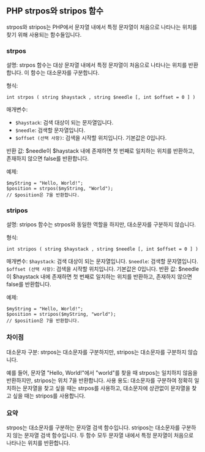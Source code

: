 ## PHP strpos와 stripos 함수
strpos와 stripos는 PHP에서 문자열 내에서 특정 문자열이 처음으로 나타나는 위치를 찾기 위해 사용되는 함수들입니다.

### strpos
설명: strpos 함수는 대상 문자열 내에서 특정 문자열이 처음으로 나타나는 위치를 반환합니다. 이 함수는 대소문자를 구분합니다.

형식:
```
int strpos ( string $haystack , string $needle [, int $offset = 0 ] )
```
매개변수:
- `$haystack`: 검색 대상이 되는 문자열입니다.
- `$needle`: 검색할 문자열입니다.
- `$offset (선택 사항)`: 검색을 시작할 위치입니다. 기본값은 0입니다.

반환 값: $needle이 $haystack 내에 존재하면 첫 번째로 일치하는 위치를 반환하고, 존재하지 않으면 false를 반환합니다.

예제:
```
$myString = "Hello, World!";
$position = strpos($myString, "World");
// $position은 7을 반환합니다.
```

### stripos
설명: stripos 함수는 strpos와 동일한 역할을 하지만, 대소문자를 구분하지 않습니다.

형식:
```
int stripos ( string $haystack , string $needle [, int $offset = 0 ] )
```
매개변수:
`$haystack`: 검색 대상이 되는 문자열입니다.
`$needle`: 검색할 문자열입니다.
`$offset (선택 사항)`: 검색을 시작할 위치입니다. 기본값은 0입니다.
반환 값: $needle이 $haystack 내에 존재하면 첫 번째로 일치하는 위치를 반환하고, 존재하지 않으면 false를 반환합니다.

예제:
```
$myString = "Hello, World!";
$position = stripos($myString, "world");
// $position은 7을 반환합니다.
```

### 차이점
대소문자 구분: strpos는 대소문자를 구분하지만, stripos는 대소문자를 구분하지 않습니다.

예를 들어, 문자열 "Hello, World!"에서 "world"를 찾을 때 strpos는 일치하지 않음을 반환하지만, stripos는 위치 7을 반환합니다.
사용 용도: 대소문자를 구분하여 정확히 일치하는 문자열을 찾고 싶을 때는 strpos를 사용하고, 대소문자에 상관없이 문자열을 찾고 싶을 때는 stripos를 사용합니다.

### 요약
strpos는 대소문자를 구분하는 문자열 검색 함수입니다.
stripos는 대소문자를 구분하지 않는 문자열 검색 함수입니다.
두 함수 모두 문자열 내에서 특정 문자열이 처음으로 나타나는 위치를 반환합니다.
